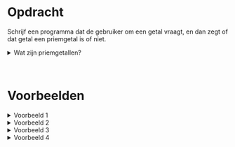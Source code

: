 # <b>Opdracht</b>
Schrijf een programma dat de gebruiker om een getal vraagt, en dan zegt of dat getal een priemgetal is of niet.

<details markdown="1"><summary>Wat zijn priemgetallen?</summary>
Een priemgetal is een positief geheel getal dat enkel en alleen deelbaar is door `1` en zichzelf. Het laagste (en enige <i>even</i>) priemgetal is `2`. De eerste 10 priemgetallen zijn:
`2`, `3`, `5`, `7`, `11`, `13`, `17`, `19`, `23`, `29`

<i>(PS: de officiële definitie is iets specifieker, waardoor `1` géén priemgetal is)</i>
</details>
 
<br>
<br> 
 
# <b>Voorbeelden</b>
<details markdown="1"><summary>Voorbeeld 1</summary>
### Invoer
```console?lang=python
5
```

### Uitvoer
```console?lang=python
5 is priem
```
</details>

<details markdown="1"><summary>Voorbeeld 2</summary>
### Invoer
```console?lang=python
21
```

### Uitvoer
```console?lang=python
21 is niet priem
```
<i>(want 21 is ook deelbaar door 3 en 7)</i>
</details>

<details markdown="1"><summary>Voorbeeld 3</summary>
### Invoer
```console?lang=python
17
```

### Uitvoer
```console?lang=python
17 is priem
```
</details>

<details markdown="1"><summary>Voorbeeld 4</summary>
### Invoer
```console?lang=python
55
```

### Uitvoer
```console?lang=python
55 is niet priem
```
<i>(want 55 is ook deelbaar door 5 en 11)</i>
</details>